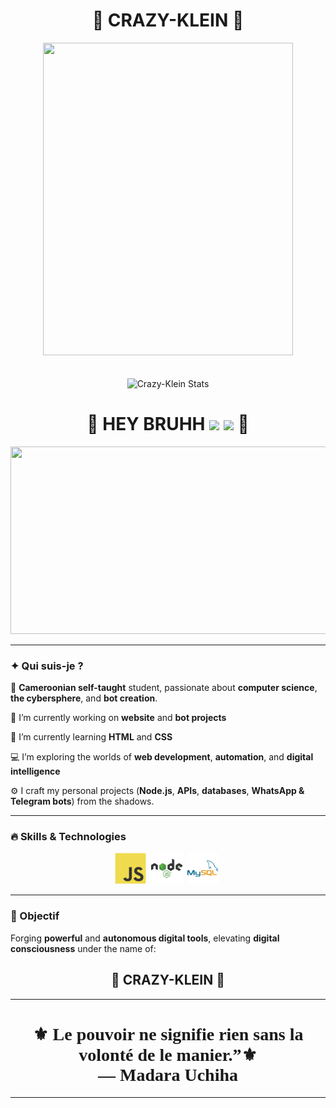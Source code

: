 <h1 align="center">  
 👑 CRAZY-KLEIN 👑    
</h1>  
  
<div id="header" align="center">  
  <!-- Logo / Bannière -->  
  <img src="https://files.catbox.moe/iypgnx.jpg" width="400" height="500"/>    
  <br><br>  
</div>  
   
<!-- Compteur de vues + Stats -->  
<div align="center">  
  <img src="https://komarev.com/ghpvc/?username=Crazy-klein&style=flat-square&color=blue" alt=""/>  
  <br>  
  <img src="https://github-readme-stats.vercel.app/api?username=Crazy-klein&show_icons=true&theme=radical" alt="Crazy-Klein Stats"/>  
</div>  
  
<h1 align="center">  
 👑 HEY BRUHH    
 <img src="https://media.giphy.com/media/hvRJCLFzcasrR4ia7z/giphy.gif" width="30px"/>  
 <img src="https://media.giphy.com/media/ASd0Ukj0y3qMM/giphy.gif" width="30px"/>  
 👑  
</h1>  
  
<div align="center">  
   <img src="https://media.giphy.com/media/dWesBcTLavkZuG35MI/giphy.gif" width="600" height="300"/>  
</div>  
  
---  
  
### ✦ Qui suis-je ?    
  
👑 **Cameroonian self-taught** student, passionate about **computer science**, **the cybersphere**, and **bot creation**.

🔭 I’m currently working on **website** and **bot projects**

🌱 I’m currently learning **HTML** and **CSS**

💻 I’m exploring the worlds of **web development**, **automation**, and **digital intelligence**

⚙️ I craft my personal projects (**Node.js**, **APIs**, **databases**, **WhatsApp & Telegram bots**) from the shadows.
  
---  
  
### 🔥 Skills & Technologies    
  
<div align="center">  
  <img src="https://github.com/devicons/devicon/blob/master/icons/javascript/javascript-original.svg" title="JavaScript" alt="JavaScript" width="50" height="50"/>&nbsp;  
  <img src="https://github.com/devicons/devicon/blob/master/icons/nodejs/nodejs-original-wordmark.svg" title="NodeJS" alt="NodeJS" width="50" height="50"/>&nbsp;  
  <img src="https://github.com/devicons/devicon/blob/master/icons/mysql/mysql-original-wordmark.svg" title="MySQL" alt="MySQL" width="50" height="50"/>&nbsp;  
</div>  
  
---  
  
### 🎯 Objectif    
  
Forging **powerful** and **autonomous digital tools**,
elevating **digital consciousness** under the name of:  
  
<h2 align="center">  
👑 CRAZY-KLEIN 👑  
</h2>  
  
---  
  
<h1 align="center" style="font-family:serif;">  
⚜️ Le pouvoir ne signifie rien sans la volonté de le manier.”⚜️  
<br>— Madara Uchiha  
</h1>  
  
---

<!--
**Crazy-klein/Crazy-klein** is a ✨ _special_ ✨ repository because its `README.md` (this file) appears on your GitHub profile.

Here are some ideas to get you started:

- 🔭 I’m currently working on ...
- 🌱 I’m currently learning ...
- 👯 I’m looking to collaborate on ...
- 🤔 I’m looking for help with ...
- 💬 Ask me about ...
- 📫 How to reach me: ...
- 😄 Pronouns: ...
- ⚡ Fun fact: ...
-->
